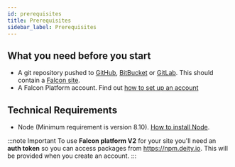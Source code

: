 ```yaml
---
id: prerequisites
title: Prerequisites
sidebar_label: Prerequisites
---
```


## What you need before you start

- A git repository pushed to <a href="https://github.com/" target="_blank" rel="noreferrer noopener">GitHub</a>, <a href="https://bitbucket.org/" target="_blank" rel="noreferrer noopener">BitBucket</a> or <a href="https://about.gitlab.com/" target="_blank" rel="noreferrer noopener">GitLab</a>.  This should contain a <a href="https://deity.io/falcon" target="_blank" rel="noreferrer noopener">Falcon site</a>.
- A Falcon Platform account. Find out [how to set up an account](account)

## Technical Requirements

- Node (Minimum requirement is version 8.10). <a href="https://nodejs.org/en/download/" target="_blank" rel="noreferrer noopener">How to install Node</a>.


:::note Important
To use **Falcon platform V2** for your site you'll need an **auth token** so you can access packages from <a href="https://npm.deity.io" target="_blank" rel="noreferrer noopener">https://npm.deity.io</a>. This will be provided when you create an account.
:::
